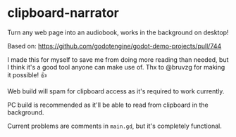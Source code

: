 # clipboard-narrator
Turn any web page into an audiobook, works in the background on desktop!

Based on: https://github.com/godotengine/godot-demo-projects/pull/744

I made this for myself to save me from doing more reading than needed, but I think it's a good tool anyone can make use of. Thx to @bruvzg for making it possible! :+1:

Web build will spam for clipboard access as it's required to work currently.

PC build is recommended as it'll be able to read from clipboard in the background.

Current problems are comments in `main.gd`, but it's completely functional.
